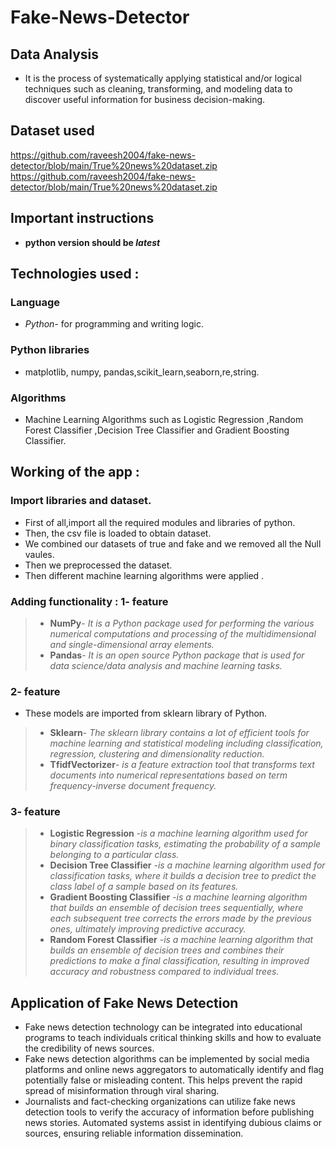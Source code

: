 # Fake-News-Detector
## Data Analysis
- It is the process of systematically applying statistical and/or logical techniques such as cleaning, transforming, and modeling data to discover useful information for business decision-making. 

## Dataset used 
[https://github.com/raveesh2004/fake-news-detector/blob/main/True%20news%20dataset.zip
](url)
<br> 
[https://github.com/raveesh2004/fake-news-detector/blob/main/True%20news%20dataset.zip
](url)



## Important instructions
- **python version should be *latest***

## Technologies used :
### Language 
- *Python*- for programming and writing logic.
  
### Python libraries 
-   matplotlib, numpy, pandas,scikit_learn,seaborn,re,string.
### Algorithms 
- Machine Learning Algorithms such as Logistic Regression ,Random Forest Classifier ,Decision Tree Classifier and Gradient Boosting Classifier.

## Working of the app :
### Import libraries and dataset.
- First of all,import all the required modules and libraries of python.
- Then, the csv file is loaded to obtain dataset.
- We combined our datasets of true and fake and we removed all the Null vaules.
- Then we preprocessed the dataset.
- Then different machine learning algorithms were applied .

### Adding functionality : 1- feature
> - **NumPy**- *It is  a Python package used for performing the various numerical computations and processing of the multidimensional and single-dimensional array elements.*
> - **Pandas**- *It is an open source Python package that is used for data science/data analysis and machine learning tasks.*

### 2- feature
- These models are imported from sklearn library of Python.
> - **Sklearn**- *The sklearn library contains a lot of efficient tools for machine learning and statistical modeling including classification, regression, clustering and dimensionality reduction.*
> - **TfidfVectorizer**- *is a feature extraction tool that transforms text documents into numerical representations based on term frequency-inverse document frequency.*

### 3- feature
> - **Logistic Regression** -*is a machine learning algorithm used for binary classification tasks, estimating the probability of a sample belonging to a particular class.*
> - **Decision Tree Classifier** -*is a machine learning algorithm used for classification tasks, where it builds a decision tree to predict the class label of a sample based on its features.*
> - **Gradient Boosting Classifier** -*is a machine learning algorithm that builds an ensemble of decision trees sequentially, where each subsequent tree corrects the errors made by the previous ones, ultimately improving predictive accuracy.*
> - **Random Forest Classifier** -*is a machine learning algorithm that builds an ensemble of decision trees and combines their predictions to make a final classification, resulting in improved accuracy and robustness compared to individual trees.*

## Application of Fake News Detection 
- Fake news detection technology can be integrated into educational programs to teach individuals critical thinking skills and how to evaluate the credibility of news sources.
- Fake news detection algorithms can be implemented by social media platforms and online news aggregators to automatically identify and flag potentially false or misleading content. This helps prevent the rapid spread of misinformation through viral sharing.
- Journalists and fact-checking organizations can utilize fake news detection tools to verify the accuracy of information before publishing news stories. Automated systems assist in identifying dubious claims or sources, ensuring reliable information dissemination.

